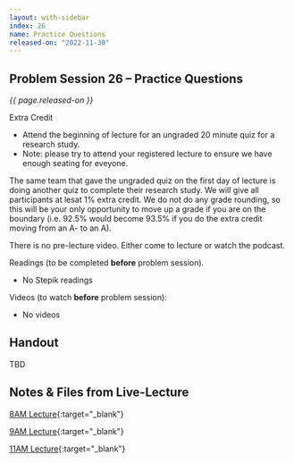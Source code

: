 ```yaml
---
layout: with-sidebar
index: 26
name: Practice Questions
released-on: "2022-11-30"
---
```


## Problem Session 26 – Practice Questions

_{{ page.released-on }}_

Extra Credit
- Attend the beginning of lecture for an ungraded 20 minute quiz for a research study.
- Note: please try to attend your registered lecture to ensure we have enough seating for eveyone.

The same team that gave the ungraded quiz on the first day of lecture is doing another quiz
to complete their research study. We will give all participants at lesat 1% extra credit.
We do not do any grade rounding, so this will be your only opportunity to move up a grade
if you are on the boundary (i.e. 92.5% would become 93.5% if you do the extra credit moving 
from an A- to an A).

There is no pre-lecture video. Either come to lecture or watch the podcast.

Readings (to be completed **before** problem session). 
- No Stepik readings

Videos (to watch **before** problem session):
- No videos

## Handout

TBD

## Notes & Files from Live-Lecture

[8AM Lecture](https://github.com/ucsd-cse12-f22/ucsd-cse12-f22.github.io/tree/main/_lectures/lecture-26/A00){:target="_blank"}

[9AM Lecture](https://github.com/ucsd-cse12-f22/ucsd-cse12-f22.github.io/tree/main/_lectures/lecture-26/B00){:target="_blank"}

[11AM Lecture](https://github.com/ucsd-cse12-f22/ucsd-cse12-f22.github.io/tree/main/_lectures/lecture-26/C00){:target="_blank"}
